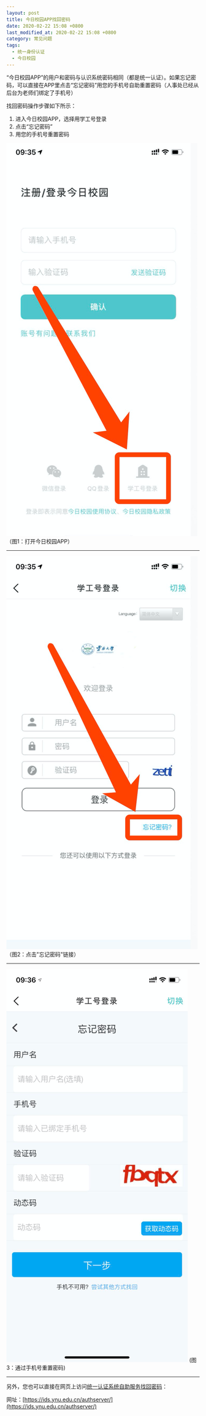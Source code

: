 ```yaml
---
layout: post
title: 今日校园APP找回密码
date: 2020-02-22 15:08 +0800
last_modified_at: 2020-02-22 15:08 +0800
category: 常见问题
tags:
  - 统一身份认证
  - 今日校园
---
```


“今日校园APP”的用户和密码与认识系统密码相同（都是统一认证）。如果忘记密码，可以直接在APP里点击“忘记密码”用您的手机号自助重置密码（人事处已经从后台为老师们绑定了手机号）

找回密码操作步骤如下所示：

1. 进入今日校园APP，选择用学工号登录
2. 点击“忘记密码”
3. 用您的手机号重置密码


![图1：打开今日校园APP](/assets/2020-02-22-今日校园APP忘记密码md-01.png)
（图1：打开今日校园APP）

---

![图2：点击"忘记密码"链接](/assets/2020-02-22-今日校园APP忘记密码md-02.png)
（图2：点击"忘记密码"链接）

---

![图3：通过手机号重置密码](/assets/2020-02-22-今日校园APP忘记密码-03.png)
(图3：通过手机号重置密码)

---

另外，您也可以直接在网页上访问[统一认证系统自助服务找回密码](http://65031141.ynu.edu.cn/%E5%B8%B8%E8%A7%81%E9%97%AE%E9%A2%98/2018/12/12/%E7%BB%9F%E4%B8%80%E8%AE%A4%E8%AF%81%E6%89%BE%E5%9B%9E%E5%AF%86%E7%A0%81.html)：

网址：[https://ids.ynu.edu.cn/authserver/](https://ids.ynu.edu.cn/authserver/)
